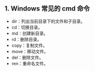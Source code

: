 ## 1. Windows 常见的 cmd 命令
- dir：列出当前目录下的文件和子目录。
- cd：切换目录。
- md：创建新目录。
- rd：删除目录。
- copy：复制文件。
- move：移动文件。
- del：删除文件。
- ren：重命名文件。
